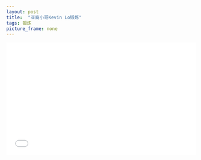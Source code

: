 ```yaml
---
layout: post
title:  "亚裔小哥Kevin Lo锻炼"
tags: 锻炼
picture_frame: none
---
```


<iframe width="100%" height="300px;" src="//player.bilibili.com/player.html?aid=10756454&cid=17746503&page=1" scrolling="no" border="0" frameborder="no" framespacing="0" allowfullscreen="true"> </iframe>

